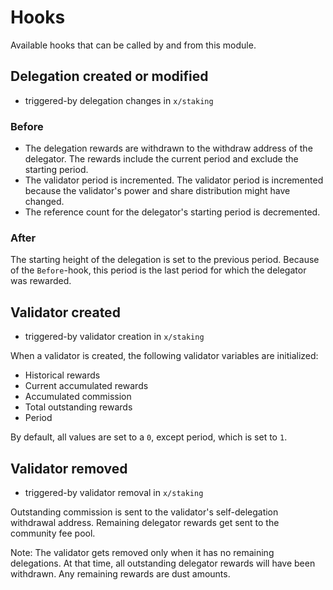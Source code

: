 <!--
order: 5
-->

# Hooks

Available hooks that can be called by and from this module.

## Delegation created or modified

- triggered-by delegation changes in `x/staking`

### Before

- The delegation rewards are withdrawn to the withdraw address of the delegator.
  The rewards include the current period and exclude the starting period.
- The validator period is incremented.
  The validator period is incremented because the validator's power and share distribution might have changed.
- The reference count for the delegator's starting period is decremented.

### After

The starting height of the delegation is set to the previous period.
Because of the `Before`-hook, this period is the last period for which the delegator was rewarded.

## Validator created

- triggered-by validator creation in `x/staking`

When a validator is created, the following validator variables are initialized:

- Historical rewards
- Current accumulated rewards
- Accumulated commission
- Total outstanding rewards
- Period

By default, all values are set to a `0`, except period, which is set to `1`.

## Validator removed

- triggered-by validator removal in `x/staking`

Outstanding commission is sent to the validator's self-delegation withdrawal address.
Remaining delegator rewards get sent to the community fee pool.

Note: The validator gets removed only when it has no remaining delegations.
At that time, all outstanding delegator rewards will have been withdrawn.
Any remaining rewards are dust amounts.
